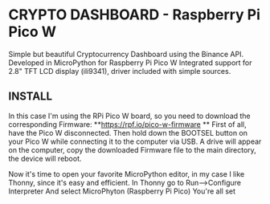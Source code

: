# CRYPTO DASHBOARD - Raspberry Pi Pico W
Simple but beautiful Cryptocurrency Dashboard using the Binance API.
Developed in MicroPython for Raspberry Pi Pico W
Integrated support for 2.8" TFT LCD display (ili9341), driver included with simple sources.

## INSTALL
In this case I'm using the RPi Pico W board, so you need to download the corresponding Firmware:
**https://rpf.io/pico-w-firmware
**
First of all, have the Pico W disconnected.
Then hold down the BOOTSEL button on your Pico W while connecting it to the computer via USB.
A drive will appear on the computer, copy the downloaded Firmware file to the main directory, the device will reboot.

Now it's time to open your favorite MicroPython editor, in my case I like Thonny, since it's easy and efficient.
In Thonny go to Run-->Configure Interpreter
And select MicroPhyton (Raspberry Pi Pico)
You're all set

